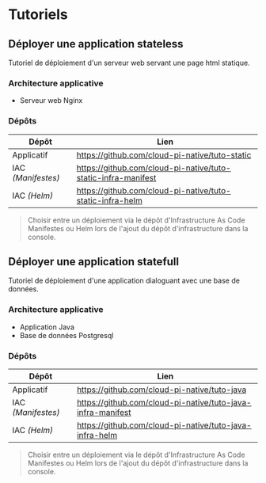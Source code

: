 # Tutoriels

## Déployer une application stateless

Tutoriel de déploiement d'un serveur web servant une page html statique.

### Architecture applicative

- Serveur web Nginx

### Dépôts

| Dépôt              | Lien                                                            |
| ------------------ | --------------------------------------------------------------- |
| Applicatif         | <https://github.com/cloud-pi-native/tuto-static>                |
| IAC *(Manifestes)* | <https://github.com/cloud-pi-native/tuto-static-infra-manifest> |
| IAC *(Helm)*       | <https://github.com/cloud-pi-native/tuto-static-infra-helm>     |

> Choisir entre un déploiement via le dépôt d'Infrastructure As Code Manifestes ou Helm lors de l'ajout du dépôt d'infrastructure dans la console.

## Déployer une application statefull

Tutoriel de déploiement d'une application dialoguant avec une base de données.

### Architecture applicative

- Application Java
- Base de données Postgresql

### Dépôts


| Dépôt              | Lien                                                          |
| ------------------ | ------------------------------------------------------------- |
| Applicatif         | <https://github.com/cloud-pi-native/tuto-java>                |
| IAC *(Manifestes)* | <https://github.com/cloud-pi-native/tuto-java-infra-manifest> |
| IAC *(Helm)*       | <https://github.com/cloud-pi-native/tuto-java-infra-helm>     |

> Choisir entre un déploiement via le dépôt d'Infrastructure As Code Manifestes ou Helm lors de l'ajout du dépôt d'infrastructure dans la console.
